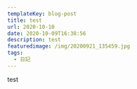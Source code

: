 ```yaml
---
templateKey: blog-post
title: test
url: 2020-10-10
date: 2020-10-09T16:38:56
description: test
featuredimage: /img/20200921_135459.jpg
tags:
  - 日記
---
```

test